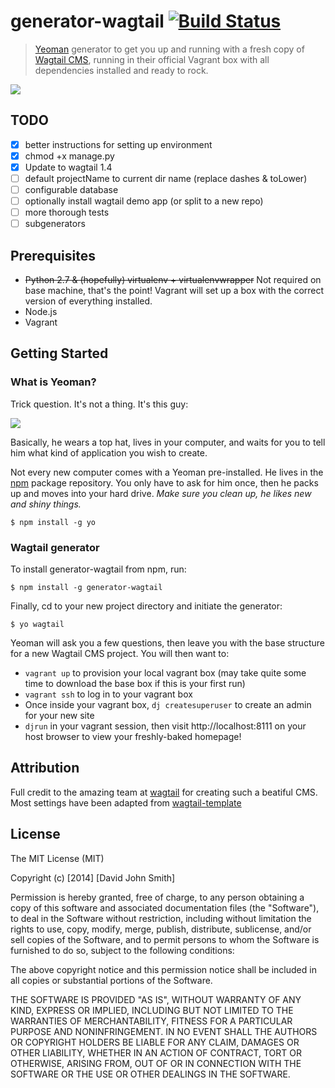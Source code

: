 # generator-wagtail [![Build Status](https://secure.travis-ci.org/precise54/generator-wagtail.png?branch=master)](https://travis-ci.org/precise54/generator-wagtail)

> [Yeoman](http://yeoman.io) generator to get you up and running with a fresh copy of [Wagtail CMS](http://www.github.com/torchbox/wagtail), running in their official Vagrant box with all dependencies installed and ready to rock.

![](http://i.imgur.com/msvq1g5.png)

## TODO

- [x] better instructions for setting up environment
- [x] chmod +x manage.py
- [x] Update to wagtail 1.4
- [ ] default projectName to current dir name (replace dashes & toLower)
- [ ] configurable database
- [ ] optionally install wagtail demo app (or split to a new repo)
- [ ] more thorough tests
- [ ] subgenerators

## Prerequisites
- ~~Python 2.7 & (hopefully) virtualenv + virtualenvwrapper~~ Not required on base machine, that's the point! Vagrant will set up a box with the correct version of everything installed.
- Node.js
- Vagrant

## Getting Started

### What is Yeoman?

Trick question. It's not a thing. It's this guy:

![](http://i.imgur.com/JHaAlBJ.png)

Basically, he wears a top hat, lives in your computer, and waits for you to tell him what kind of application you wish to create.

Not every new computer comes with a Yeoman pre-installed. He lives in the [npm](https://npmjs.org) package repository. You only have to ask for him once, then he packs up and moves into your hard drive. *Make sure you clean up, he likes new and shiny things.*

```
$ npm install -g yo
```

### Wagtail generator

To install generator-wagtail from npm, run:

```
$ npm install -g generator-wagtail
```

Finally, cd to your new project directory and initiate the generator:

```
$ yo wagtail
```

Yeoman will ask you a few questions, then leave you with the base structure for a new Wagtail CMS project. You will then want to:
- `vagrant up` to provision your local vagrant box (may take quite some time to download the base box if this is your first run)
- `vagrant ssh` to log in to your vagrant box
- Once inside your vagrant box, `dj createsuperuser` to create an admin for your new site
- `djrun` in your vagrant session, then visit http://localhost:8111 on your host browser to view your freshly-baked homepage!

## Attribution

Full credit to the amazing team at [wagtail](http://wagtail.io) for creating such a beatiful CMS. Most settings have been adapted from [wagtail-template](http://github.com/torchbox/wagtail-template)

## License

The MIT License (MIT)

Copyright (c) [2014] [David John Smith]

Permission is hereby granted, free of charge, to any person obtaining a copy
of this software and associated documentation files (the "Software"), to deal
in the Software without restriction, including without limitation the rights
to use, copy, modify, merge, publish, distribute, sublicense, and/or sell
copies of the Software, and to permit persons to whom the Software is
furnished to do so, subject to the following conditions:

The above copyright notice and this permission notice shall be included in all
copies or substantial portions of the Software.

THE SOFTWARE IS PROVIDED "AS IS", WITHOUT WARRANTY OF ANY KIND, EXPRESS OR
IMPLIED, INCLUDING BUT NOT LIMITED TO THE WARRANTIES OF MERCHANTABILITY,
FITNESS FOR A PARTICULAR PURPOSE AND NONINFRINGEMENT. IN NO EVENT SHALL THE
AUTHORS OR COPYRIGHT HOLDERS BE LIABLE FOR ANY CLAIM, DAMAGES OR OTHER
LIABILITY, WHETHER IN AN ACTION OF CONTRACT, TORT OR OTHERWISE, ARISING FROM,
OUT OF OR IN CONNECTION WITH THE SOFTWARE OR THE USE OR OTHER DEALINGS IN THE
SOFTWARE.
